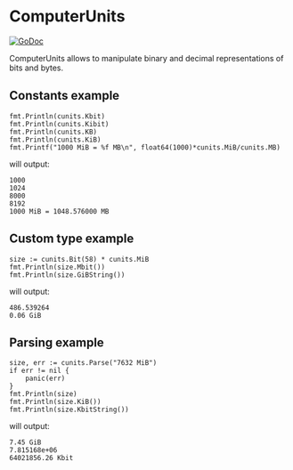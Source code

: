 # ComputerUnits

[![GoDoc](https://godoc.org/github.com/hekmon/cunits?status.svg)](https://godoc.org/github.com/hekmon/cunits)

ComputerUnits allows to manipulate binary and decimal representations of bits and bytes.

## Constants example

```golang
fmt.Println(cunits.Kbit)
fmt.Println(cunits.Kibit)
fmt.Println(cunits.KB)
fmt.Println(cunits.KiB)
fmt.Printf("1000 MiB = %f MB\n", float64(1000)*cunits.MiB/cunits.MB)
```

will output:

```
1000
1024
8000
8192
1000 MiB = 1048.576000 MB
```

## Custom type example

```golang
size := cunits.Bit(58) * cunits.MiB
fmt.Println(size.Mbit())
fmt.Println(size.GiBString())
```

will output:

```
486.539264
0.06 GiB
```

## Parsing example

```golang
size, err := cunits.Parse("7632 MiB")
if err != nil {
    panic(err)
}
fmt.Println(size)
fmt.Println(size.KiB())
fmt.Println(size.KbitString())
```

will output:

```
7.45 GiB
7.815168e+06
64021856.26 Kbit
```

